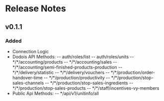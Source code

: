 # Release Notes

## v0.1.1
### Added
- Connection Logic
- Dodois API Methods:
-- auth/roles/list
-- auth/roles/units
-- \*/\*/accounting/products
-- \*/\*/accounting/sales
-- \*/\*/accounting/semi-finished-products-production
-- \*/\*/delivery/statistic
-- \*/\*/delivery/vouchers
-- \*/\*/production/order-handover-time
-- \*/\*/production/productivity
-- \*/\*/production/stop-sales-channels
-- \*/\*/production/stop-sales-ingredients
-- \*/\*/production/stop-sales-products
-- \*/\*/staff/incentives-vy-members
- Public Api Methods:
-- \*/api/v1/unitinfo/all
